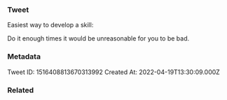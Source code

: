 ### Tweet
Easiest way to develop a skill:

Do it enough times it would be unreasonable for you to be bad.

### Metadata
Tweet ID: 1516408813670313992
Created At: 2022-04-19T13:30:09.000Z

### Related

